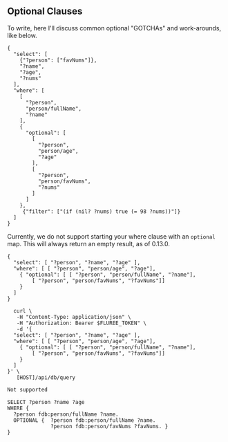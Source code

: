 ## Optional Clauses

To write, here I'll discuss common optional "GOTCHAs" and work-arounds, like below. 


```all
{
  "select": [
    {"?person": ["favNums"]},
    "?name",
    "?age",
    "?nums"
  ],
  "where": [
    [
      "?person",
      "person/fullName",
      "?name"
    ],
    {
      "optional": [
        [
          "?person",
          "person/age",
          "?age"
        ],
        [
          "?person",
          "person/favNums",
          "?nums"
        ]
      ]
    },
     {"filter": ["(if (nil? ?nums) true (= 98 ?nums))"]}
  ]
}
```

Currently, we do not support starting your where clause with an `optional` map. This will always return an empty result, as of 0.13.0. 

```flureeql
{
  "select": [ "?person", "?name", "?age" ],
  "where": [ [ "?person", "person/age", "?age"],
    { "optional": [ [ "?person", "person/fullName", "?name"],
        [ "?person", "person/favNums", "?favNums"]]
    }
  ]
}
```

```curl 
  curl \
   -H "Content-Type: application/json" \
   -H "Authorization: Bearer $FLUREE_TOKEN" \
   -d '{
  "select": [ "?person", "?name", "?age" ],
  "where": [ [ "?person", "person/age", "?age"],
    { "optional": [ [ "?person", "person/fullName", "?name"],
        [ "?person", "person/favNums", "?favNums"]]
    }
  ]
}' \
   [HOST]/api/db/query
```

```graphql 
Not supported
```

```sparql
SELECT ?person ?name ?age
WHERE {
  ?person fdb:person/fullName ?name. 
  OPTIONAL {  ?person fdb:person/fullName ?name. 
              ?person fdb:person/favNums ?favNums. }
}
```
